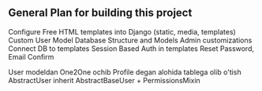 ## General Plan for building this project

Configure Free HTML templates into Django (static, media, templates)
Custom User Model
Database Structure and Models
Admin customizations
Connect DB to templates
Session Based Auth in templates
Reset Password, Email Confirm

User modeldan One2One ochib Profile degan alohida tablega olib o'tish
AbstractUser inherit
AbstractBaseUser + PermissionsMixin